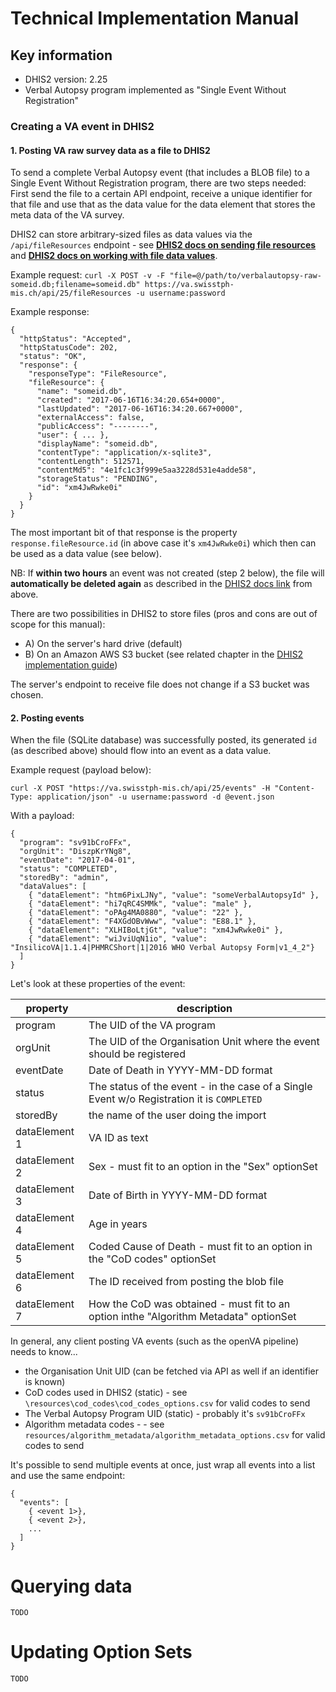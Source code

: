 # Technical Implementation Manual

## Key information
* DHIS2 version: 2.25
* Verbal Autopsy program implemented as "Single Event Without Registration"

### Creating a VA event in DHIS2

#### 1. Posting VA raw survey data as a file to DHIS2

To send a complete Verbal Autopsy event (that includes a BLOB file) to a Single Event Without Registration program, there are two steps needed: First send the file to a certain API endpoint, receive a unique identifier for that file and use that as the data value for the data element that stores the meta data of the VA survey.

DHIS2 can store arbitrary-sized files as data values via the `/api/fileResources` endpoint - see [**DHIS2 docs on sending file resources**](https://docs.dhis2.org/2.25/en/developer/html/dhis2_developer_manual_full.html#webapi_file_resources) and [**DHIS2 docs on working with file data values**](https://docs.dhis2.org/2.25/en/developer/html/dhis2_developer_manual_full.html#datavalue_file).

Example request:
`curl -X POST -v -F "file=@/path/to/verbalautopsy-raw-someid.db;filename=someid.db" https://va.swisstph-mis.ch/api/25/fileResources -u username:password`

Example response:
```
{
  "httpStatus": "Accepted",
  "httpStatusCode": 202,
  "status": "OK",
  "response": {
    "responseType": "FileResource",
    "fileResource": {
      "name": "someid.db",
      "created": "2017-06-16T16:34:20.654+0000",
      "lastUpdated": "2017-06-16T16:34:20.667+0000",
      "externalAccess": false,
      "publicAccess": "--------",
      "user": { ... },
      "displayName": "someid.db",
      "contentType": "application/x-sqlite3",
      "contentLength": 512571,
      "contentMd5": "4e1fc1c3f999e5aa3228d531e4adde58",
      "storageStatus": "PENDING",
      "id": "xm4JwRwke0i"
    }
  }
}
```

The most important bit of that response is the property `response.fileResource.id` (in above case it's `xm4JwRwke0i`) which then can be used as a data value (see below).

NB: If **within two hours** an event was not created (step 2 below), the file will **automatically be deleted again** as described in the [DHIS2 docs link](https://docs.dhis2.org/2.25/en/developer/html/dhis2_developer_manual_full.html#webapi_file_resources) from above.

There are two possibilities in DHIS2 to store files (pros and cons are out of scope for this manual):

- A) On the server's hard drive (default)
- B) On an Amazon AWS S3 bucket (see related chapter in the [DHIS2 implementation guide](https://docs.dhis2.org/2.25/en/implementer/html/dhis2_implementation_guide_full.html#install_file_store_configuration))

The server's endpoint to receive file does not change if a S3 bucket was chosen.

#### 2. Posting events

When the file (SQLite database) was successfully posted, its generated `id` (as described above) should flow into an event as a data value.

Example request (payload below):

`curl -X POST "https://va.swisstph-mis.ch/api/25/events" -H "Content-Type: application/json" -u username:password -d @event.json`

With a payload:

```
{
  "program": "sv91bCroFFx",
  "orgUnit": "DiszpKrYNg8",
  "eventDate": "2017-04-01",
  "status": "COMPLETED",
  "storedBy": "admin",
  "dataValues": [
    { "dataElement": "htm6PixLJNy", "value": "someVerbalAutopsyId" },
    { "dataElement": "hi7qRC4SMMk", "value": "male" },
    { "dataElement": "oPAg4MA0880", "value": "22" },
    { "dataElement": "F4XGdOBvWww", "value": "E88.1" },
    { "dataElement": "XLHIBoLtjGt", "value": "xm4JwRwke0i" },
    { "dataElement": "wiJviUqN1io", "value": "InsilicoVA|1.1.4|PHMRCShort|1|2016 WHO Verbal Autopsy Form|v1_4_2"}
  ]
}
```

Let's look at these properties of the event:

|property        |description
|---             |---
|program         |The UID of the VA program
|orgUnit         |The UID of the Organisation Unit where the event should be registered
|eventDate       |Date of Death in YYYY-MM-DD format
|status          |The status of the event - in the case of a Single Event w/o Registration it is `COMPLETED`
|storedBy        |the name of the user doing the import
|dataElement 1   |VA ID as text
|dataElement 2   |Sex - must fit to an option in the "Sex" optionSet
|dataElement 3   |Date of Birth in YYYY-MM-DD format
|dataElement 4   |Age in years
|dataElement 5   |Coded Cause of Death - must fit to an option in the "CoD codes" optionSet
|dataElement 6   |The ID received from posting the blob file
|dataElement 7   |How the CoD was obtained - must fit to an option inthe "Algorithm Metadata" optionSet


In general, any client posting VA events (such as the openVA pipeline) needs to know...

- the Organisation Unit UID (can be fetched via API as well if an identifier is known)
- CoD codes used in DHIS2 (static) - see `\resources\cod_codes\cod_codes_options.csv` for valid codes to send
- The Verbal Autopsy Program UID (static) - probably it's `sv91bCroFFx`
- Algorithm metadata codes - - see `resources/algorithm_metadata/algorithm_metadata_options.csv` for valid codes to send

It's possible to send multiple events at once, just wrap all events into a list and use the same endpoint:

```
{
  "events": [
    { <event 1>},
    { <event 2>},
    ...
  ]
}
```

# Querying data
`TODO`

# Updating Option Sets
`TODO`
